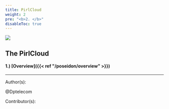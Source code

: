 ```yaml
---
title: PirlCloud
weight: 2
pre: "<b>2. </b>"
disableToc: true
---
```


![](/poseidon/images/pirlclouddark.jpg)




## The PirlCloud





#### 1.) [Overview]({{< ref "/poseidon/overview" >}})




---
Author(s):


@Dptelecom


Contributor(s):
